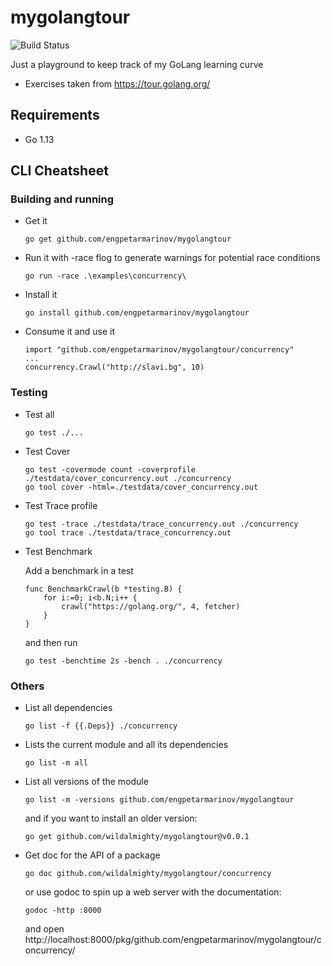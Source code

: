 # mygolangtour
![Build Status](https://travis-ci.org/wildalmighty/mygolangtour.svg?branch=master)

Just a playground to keep track of my GoLang learning curve
* Exercises taken from https://tour.golang.org/

## Requirements

* Go 1.13

## CLI Cheatsheet

### Building and running

* Get it
  ```
  go get github.com/engpetarmarinov/mygolangtour
  ```
* Run it with -race flog to generate warnings for potential race conditions
  ```
  go run -race .\examples\concurrency\
  ```
* Install it
  ```
  go install github.com/engpetarmarinov/mygolangtour
  ```
* Consume it and use it
  ```
  import "github.com/engpetarmarinov/mygolangtour/concurrency"
  ...
  concurrency.Crawl("http://slavi.bg", 10)
  ```
  
### Testing

* Test all
    ```
    go test ./...
    ```
* Test Cover
    ```
    go test -covermode count -coverprofile ./testdata/cover_concurrency.out ./concurrency
    go tool cover -html=./testdata/cover_concurrency.out
    ```
* Test Trace profile
    ```
    go test -trace ./testdata/trace_concurrency.out ./concurrency
    go tool trace ./testdata/trace_concurrency.out
    ```
* Test Benchmark

    Add a benchmark in a test
    ```
    func BenchmarkCrawl(b *testing.B) {
        for i:=0; i<b.N;i++ {
            crawl("https://golang.org/", 4, fetcher)
        }
    }
    ```
    and then run
    ```
    go test -benchtime 2s -bench . ./concurrency
    ```
    
### Others

* List all dependencies
    ```
    go list -f {{.Deps}} ./concurrency
    ```
* Lists the current module and all its dependencies
    ```
    go list -m all
    ```
* List all versions of the module
    ```
    go list -m -versions github.com/engpetarmarinov/mygolangtour
    ```
  and if you want to install an older version:
    ```
    go get github.com/wildalmighty/mygolangtour@v0.0.1
    ```
* Get doc for the API of a package
    ```
    go doc github.com/wildalmighty/mygolangtour/concurrency
    ```
    or use godoc to spin up a web server with the documentation:
    ```
    godoc -http :8000
    ```
    and open http://localhost:8000/pkg/github.com/engpetarmarinov/mygolangtour/concurrency/
